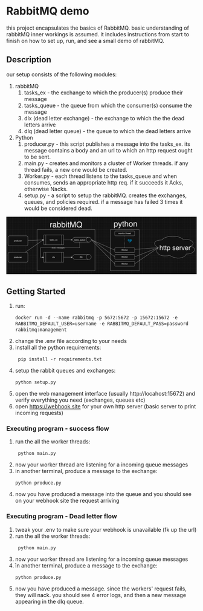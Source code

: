 # RabbitMQ demo
this project encapsulates the basics of RabbitMQ. basic understanding of rabbitMQ inner workings is assumed.
it includes instructions from start to finish on how to set up, run, and see a small demo of rabbitMQ.

## Description
our setup consists of the following modules:
1. rabbitMQ 
   1. tasks_ex - the exchange to which the producer(s) produce their message
   2. tasks_queue - the queue from which the consumer(s) consume the message
   3. dlx (dead letter exchange) - the exchange to which the the dead letters arrive
   4. dlq (dead letter queue) - the queue to which the dead letters arrive
2. Python
   1. producer.py - this script publishes a message into the tasks_ex. its message contains a body and an url to which an http request ought to be sent.
   2. main.py - creates and monitors a cluster of Worker threads. if any thread fails, a new one would be created. 
   3. Worker.py - each thread listens to the tasks_queue and when consumes, sends an appropriate http req. if it succeeds it Acks, otherwise Nacks.
   4. setup.py - a script to setup the rabbitMQ. creates the exchanges, queues, and policies required. if a message has failed 3 times it would be considered dead.
   
![img.png](img.png)

## Getting Started
1. run:
    ```
    docker run -d --name rabbitmq -p 5672:5672 -p 15672:15672 -e RABBITMQ_DEFAULT_USER=username -e RABBITMQ_DEFAULT_PASS=password rabbitmq:management
    ```
2. change the .env file according to your needs
3. install all the python requirements:
   ```
    pip install -r requirements.txt
    ```
4. setup the rabbit queues and exchanges: 
    ```
    python setup.py
    ```
5. open the web management interface (usually http://locahost:15672) and verify everything you need (exchanges, queues etc)
6. open https://webhook.site for your own http server (basic server to print incoming requests) 

### Executing program - success flow

1. run the all the worker threads:
    ```
     python main.py
    ```
2. now your worker thread are listening for a incoming queue messages
3. in another terminal, produce a message to the exchange: 
    ```
    python produce.py
    ```
4. now you have produced a message into the queue and you should see on your webhook site the request arriving

### Executing program - Dead letter flow
1. tweak your .env to make sure your webhook is unavailable (fk up the url)
2. run the all the worker threads:
    ```
     python main.py
    ```
3. now your worker thread are listening for a incoming queue messages
4. ֿin another terminal, produce a message to the exchange: 
    ```
    python produce.py
    ```
5. now you have produced a message. since the workers' request fails, they will nack. you should see 4 error logs, and then a new message appearing in the dlq queue.